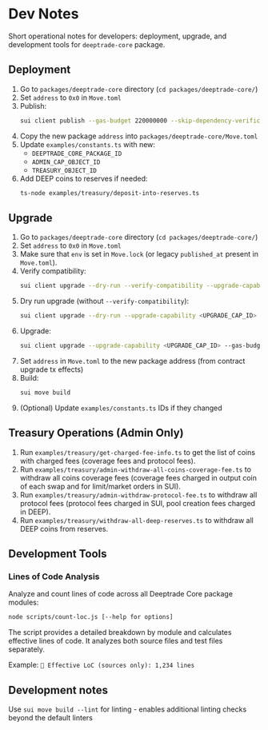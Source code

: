 # Dev Notes

Short operational notes for developers: deployment, upgrade, and development tools for `deeptrade-core` package.

## Deployment

1. Go to `packages/deeptrade-core` directory (`cd packages/deeptrade-core/`)
2. Set `address` to `0x0` in `Move.toml`
3. Publish:
   ```bash
   sui client publish --gas-budget 220000000 --skip-dependency-verification
   ```
4. Copy the new package `address` into `packages/deeptrade-core/Move.toml`
5. Update `examples/constants.ts` with new:
   - `DEEPTRADE_CORE_PACKAGE_ID`
   - `ADMIN_CAP_OBJECT_ID`
   - `TREASURY_OBJECT_ID`
6. Add DEEP coins to reserves if needed:
   ```bash
   ts-node examples/treasury/deposit-into-reserves.ts
   ```

## Upgrade

1. Go to `packages/deeptrade-core` directory (`cd packages/deeptrade-core/`)
2. Set `address` to `0x0` in `Move.toml`
3. Make sure that `env` is set in `Move.lock` (or legacy `published_at` present in `Move.toml`).
4. Verify compatibility:
   ```bash
   sui client upgrade --dry-run --verify-compatibility --upgrade-capability <UPGRADE_CAP_ID> --gas-budget 1000000000
   ```
5. Dry run upgrade (without `--verify-compatibility`):
   ```bash
   sui client upgrade --dry-run --upgrade-capability <UPGRADE_CAP_ID> --gas-budget 1000000000
   ```
6. Upgrade:
   ```bash
   sui client upgrade --upgrade-capability <UPGRADE_CAP_ID> --gas-budget 1000000000
   ```
7. Set `address` in `Move.toml` to the new package address (from contract upgrade tx effects)
8. Build:
   ```bash
   sui move build
   ```
9. (Optional) Update `examples/constants.ts` IDs if they changed

## Treasury Operations (Admin Only)

1. Run `examples/treasury/get-charged-fee-info.ts` to get the list of coins with charged fees (coverage fees and protocol fees).
2. Run `examples/treasury/admin-withdraw-all-coins-coverage-fee.ts` to withdraw all coins coverage fees (coverage fees charged in output coin of each swap and for limit/market orders in SUI).
3. Run `examples/treasury/admin-withdraw-protocol-fee.ts` to withdraw all protocol fees (protocol fees charged in SUI, pool creation fees charged in DEEP).
4. Run `examples/treasury/withdraw-all-deep-reserves.ts` to withdraw all DEEP coins from reserves.

## Development Tools

### Lines of Code Analysis

Analyze and count lines of code across all Deeptrade Core package modules:

```bash
node scripts/count-loc.js [--help for options]
```

The script provides a detailed breakdown by module and calculates effective lines of code. It analyzes both source files and test files separately.

Example: `🎯 Effective LoC (sources only): 1,234 lines`

## Development notes

Use `sui move build --lint` for linting - enables additional linting checks beyond the default linters
